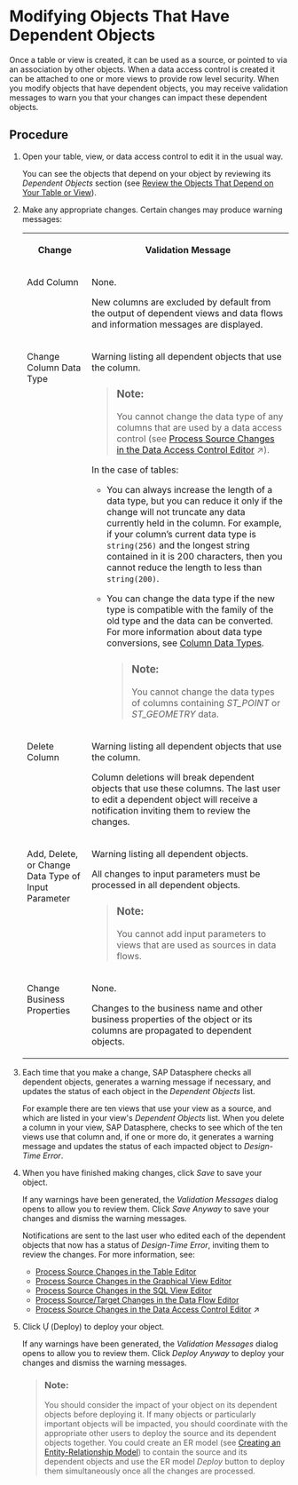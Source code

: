 <!-- loiof315863264db489593c7f54f1f7fd83e -->

<link rel="stylesheet" type="text/css" href="../css/sap-icons.css"/>

# Modifying Objects That Have Dependent Objects

Once a table or view is created, it can be used as a source, or pointed to via an association by other objects. When a data access control is created it can be attached to one or more views to provide row level security. When you modify objects that have dependent objects, you may receive validation messages to warn you that your changes can impact these dependent objects.



<a name="loiof315863264db489593c7f54f1f7fd83e__steps_ywr_fdt_mpb"/>

## Procedure

1.  Open your table, view, or data access control to edit it in the usual way.

    You can see the objects that depend on your object by reviewing its *Dependent Objects* section \(see [Review the Objects That Depend on Your Table or View](review-the-objects-that-depend-on-your-table-or-view-ecac5fd.md)\).

2.  Make any appropriate changes. Certain changes may produce warning messages:


    <table>
    <tr>
    <th valign="top">

    Change
    
    </th>
    <th valign="top">

    Validation Message
    
    </th>
    </tr>
    <tr>
    <td valign="top">
    
    Add Column
    
    </td>
    <td valign="top">
    
    None.

    New columns are excluded by default from the output of dependent views and data flows and information messages are displayed.
    
    </td>
    </tr>
    <tr>
    <td valign="top">
    
    Change Column Data Type
    
    </td>
    <td valign="top">
    
    Warning listing all dependent objects that use the column.

    > ### Note:  
    > You cannot change the data type of any columns that are used by a data access control \(see [Process Source Changes in the Data Access Control Editor](https://help.sap.com/viewer/9f36ca35bc6145e4acdef6b4d852d560/DEV_CURRENT/en-US/3c470e82554145658a5029d7a1dca4a0.html "If the permissions entity that is consumed by your data access control is modified, then the next time you open the data access control, you will be asked to process the changes. If the source change has generated warnings or errors in your data access control, its status will be updated and you will receive a notification inviting you to review the changes.") :arrow_upper_right:\).

    In the case of tables:

    -   You can always increase the length of a data type, but you can reduce it only if the change will not truncate any data currently held in the column. For example, if your column’s current data type is `string(256)` and the longest string contained in it is 200 characters, then you cannot reduce the length to less than `string(200)`.
    -   You can change the data type if the new type is compatible with the family of the old type and the data can be converted. For more information about data type conversions, see [Column Data Types](../Acquiring-and-Preparing-Data-in-the-Data-Builder/column-data-types-7b1dc6e.md).

        > ### Note:  
        > You cannot change the data types of columns containing *ST\_POINT* or *ST\_GEOMETRY* data.



    
    </td>
    </tr>
    <tr>
    <td valign="top">
    
    Delete Column
    
    </td>
    <td valign="top">
    
    Warning listing all dependent objects that use the column.

    Column deletions will break dependent objects that use these columns. The last user to edit a dependent object will receive a notification inviting them to review the changes.
    
    </td>
    </tr>
    <tr>
    <td valign="top">
    
    Add, Delete, or Change Data Type of Input Parameter
    
    </td>
    <td valign="top">
    
    Warning listing all dependent objects.

    All changes to input parameters must be processed in all dependent objects.

    > ### Note:  
    > You cannot add input parameters to views that are used as sources in data flows.


    
    </td>
    </tr>
    <tr>
    <td valign="top">
    
    Change Business Properties
    
    </td>
    <td valign="top">
    
    None.

    Changes to the business name and other business properties of the object or its columns are propagated to dependent objects.
    
    </td>
    </tr>
    </table>
    
3.  Each time that you make a change, SAP Datasphere checks all dependent objects, generates a warning message if necessary, and updates the status of each object in the *Dependent Objects* list.

    For example there are ten views that use your view as a source, and which are listed in your view's *Dependent Objects* list. When you delete a column in your view, SAP Datasphere, checks to see which of the ten views use that column and, if one or more do, it generates a warning message and updates the status of each impacted object to *Design-Time Error*.

4.  When you have finished making changes, click *Save* to save your object.

    If any warnings have been generated, the *Validation Messages* dialog opens to allow you to review them. Click *Save Anyway* to save your changes and dismiss the warning messages.

    Notifications are sent to the last user who edited each of the dependent objects that now has a status of *Design-Time Error*, inviting them to review the changes. For more information, see:

    -   [Process Source Changes in the Table Editor](../Acquiring-and-Preparing-Data-in-the-Data-Builder/process-source-changes-in-the-table-editor-622328b.md)
    -   [Process Source Changes in the Graphical View Editor](../process-source-changes-in-the-graphical-view-editor-702350c.md)
    -   [Process Source Changes in the SQL View Editor](../process-source-changes-in-the-sql-view-editor-f7e43ce.md)
    -   [Process Source/Target Changes in the Data Flow Editor](../Acquiring-and-Preparing-Data-in-the-Data-Builder/process-source-target-changes-in-the-data-flow-editor-0af80aa.md)
    -   [Process Source Changes in the Data Access Control Editor](https://help.sap.com/viewer/9f36ca35bc6145e4acdef6b4d852d560/DEV_CURRENT/en-US/3c470e82554145658a5029d7a1dca4a0.html "If the permissions entity that is consumed by your data access control is modified, then the next time you open the data access control, you will be asked to process the changes. If the source change has generated warnings or errors in your data access control, its status will be updated and you will receive a notification inviting you to review the changes.") :arrow_upper_right:

5.  Click <span class="SAP-icons"></span> \(Deploy\) to deploy your object.

    If any warnings have been generated, the *Validation Messages* dialog opens to allow you to review them. Click *Deploy Anyway* to deploy your changes and dismiss the warning messages.

    > ### Note:  
    > You should consider the impact of your object on its dependent objects before deploying it. If many objects or particularly important objects will be impacted, you should coordinate with the appropriate other users to deploy the source and its dependent objects together. You could create an ER model \(see [Creating an Entity-Relationship Model](../creating-an-entity-relationship-model-a91c042.md)\) to contain the source and its dependent objects and use the ER model *Deploy* button to deploy them simultaneously once all the changes are processed.


